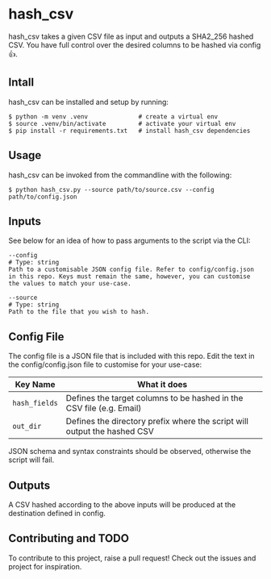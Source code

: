 # hash_csv
hash_csv takes a given CSV file as input and outputs a SHA2_256 hashed CSV. You have full control over the desired columns to be hashed via config 👍.

## Intall

hash_csv can be installed and setup by running:
```
$ python -m venv .venv              # create a virtual env
$ source .venv/bin/activate         # activate your virtual env
$ pip install -r requirements.txt   # install hash_csv dependencies
```

## Usage

hash_csv can be invoked from the commandline with the following:
```
$ python hash_csv.py --source path/to/source.csv --config path/to/config.json
```

## Inputs
See below for an idea of how to pass arguments to the script via the CLI:

```
--config
# Type: string
Path to a customisable JSON config file. Refer to config/config.json in this repo. Keys must remain the same, however, you can customise the values to match your use-case.

--source
# Type: string
Path to the file that you wish to hash.
```

## Config File
The config file is a JSON file that is included with this repo. Edit the text in the config/config.json file to customise for your use-case:

| Key Name    | What it does |
| ----------  | ------------ |
| `hash_fields` | Defines the target columns to be hashed in the CSV file (e.g. Email)     |
| `out_dir`     | Defines the directory prefix where the script will output the hashed CSV |

JSON schema and syntax constraints should be observed, otherwise the script will fail.

## Outputs
A CSV hashed according to the above inputs will be produced at the destination defined in config.

## Contributing and TODO
To contribute to this project, raise a pull request! Check out the issues and project for inspiration.
